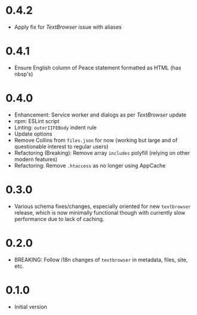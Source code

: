 # 0.4.2

-   Apply fix for *TextBrowser* issue with aliases

# 0.4.1

-   Ensure English column of Peace statement formatted as HTML (has nbsp's)

# 0.4.0

-   Enhancement: Service worker and dialogs as per *TextBrowser* update
-   npm: ESLint script
-   Linting: `outerIIFEBody` indent rule
-   Update options
-   Remove Collins from `files.json` for now (working but large and of
    questionable interest to regular users)
-   Refactoring (Breaking): Remove array `includes` polyfill (relying on
    other modern features)
-   Refactoring: Remove `.htaccess` as no longer using AppCache

# 0.3.0

-   Various schema fixes/changes, especially oriented for new
    `textbrowser` release, which is now minimally functional
    though with currently slow performance due to lack of caching.

# 0.2.0

-   BREAKING: Follow i18n changes of `textbrowser` in
    metadata, files, site, etc.

# 0.1.0

-   Initial version
